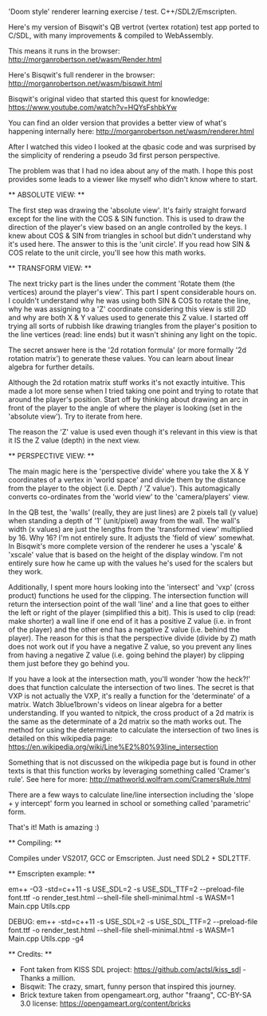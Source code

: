'Doom style' renderer learning exercise / test. C++/SDL2/Emscripten.

Here's my version of Bisqwit's QB vertrot (vertex rotation) test app ported to C/SDL, with many improvements & compiled to WebAssembly.

This means it runs in the browser:
http://morganrobertson.net/wasm/Render.html 


Here's Bisqwit's full renderer in the browser:
http://morganrobertson.net/wasm/bisqwit.html

Bisqwit's original video that started this quest for knowledge:
https://www.youtube.com/watch?v=HQYsFshbkYw

You can find an older version that provides a better view of what's happening internally here:
http://morganrobertson.net/wasm/renderer.html

After I watched this video I looked at the qbasic code and was surprised by the simplicity of rendering a pseudo 3d first person perspective. 

The problem was that I had no idea about any of the math.  I hope this post provides some leads to a viewer like myself who didn't know where to start.

** ABSOLUTE VIEW: ** 

The first step was drawing the 'absolute view'.  It's fairly straight forward except for the line with the COS & SIN function.  This is used to draw the direction of the player's view based on an angle controlled by the keys.  I knew about COS & SIN from triangles in school but didn't understand why it's used here.  The answer to this is the 'unit circle'.  If you read how SIN & COS relate to the unit circle, you'll see how this math works.


** TRANSFORM VIEW: **

The next tricky part is the lines under the comment 'Rotate them (the vertices) around the player's view'.  This part I spent considerable hours on.  I couldn't understand why he was using both SIN & COS to rotate the line, why he was assigning to a 'Z' coordinate considering this view is still 2D and why are both X & Y values used to generate this Z value.  I started off trying all sorts of rubbish like drawing triangles from the player's position to the line vertices (read: line ends) but it wasn't shining any light on the topic. 

The secret answer here is the '2d rotation formula' (or more formally '2d rotation matrix') to generate these values.  You can learn about linear algebra for further details.

Although the 2d rotation matrix stuff works it's not exactly intuitive.  This made a lot more sense when I tried taking one point and trying to rotate that around the player's position.  Start off by thinking about drawing an arc in front of the player to the angle of where the player is looking (set in the 'absolute view').  Try to iterate from here.

The reason the 'Z' value is used even though it's relevant in this view is that it IS the Z value (depth) in the next view.


** PERSPECTIVE VIEW: **

The main magic here is the 'perspective divide' where you take the X & Y coordinates of a vertex in 'world space' and divide them by the distance from the player to the object (i.e. Depth / 'Z value').  This automagically converts co-ordinates from the 'world view' to the 'camera/players' view.

In the QB test, the 'walls' (really, they are just lines) are 2 pixels tall (y value) when standing a depth of '1' (unit/pixel) away from the wall.  The wall's width (x values) are just the lengths from the 'transformed view' multiplied by 16.  Why 16? I'm not entirely sure.  It adjusts the 'field of view' somewhat.  In Bisqwit's more complete version of the renderer he uses a 'yscale' & 'xscale' value that is based on the height of the display window.  I'm not entirely sure how he came up with the values he's used for the scalers but they work.

Additionally, I spent more hours looking into the 'intersect' and 'vxp' (cross product) functions he used for the clipping.  The intersection function will return the intersection point of the wall 'line' and a line that goes to either the left or right of the player (simplified this a bit).  This is used to clip (read: make shorter) a wall line if one end of it has a positive Z value (i.e. in front of the player) and the other end has a negative Z value (i.e. behind the player).  The reason for this is that the perspective divide (divide by Z) math does not work out if you have a negative Z value, so you prevent any lines from having a negative Z value (i.e. going behind the player) by clipping them just before they go behind you.

If you have a look at the intersection math, you'll wonder 'how the heck?!' does that function calculate the intersection of two lines.  The secret is that VXP is not actually the VXP, it's really a function for the 'determinate' of a matrix.  Watch 3blue1brown's videos on linear algebra for a better understanding.  If you wanted to nitpick, the cross product of a 2d matrix is the same as the determinate of a 2d matrix so the math works out.  The method for using the determinate to calculate the intersection of two lines is detailed on this wikipedia page:
https://en.wikipedia.org/wiki/Line%E2%80%93line_intersection

Something that is not discussed on the wikipedia page but is found in other texts is that this function works by leveraging something called 'Cramer's rule'.  See here for more:
http://mathworld.wolfram.com/CramersRule.html

There are a few ways to calculate line/line intersection including the 'slope + y intercept' form you learned in school or something called 'parametric' form.

That's it! Math is amazing :)

** Compiling: **

Compiles under VS2017, GCC or Emscripten.  Just need SDL2 + SDL2TTF.

** Emscripten example: **

em++ -O3 -std=c++11 -s USE_SDL=2 -s USE_SDL_TTF=2 --preload-file font.ttf -o render_test.html --shell-file shell-minimal.html -s WASM=1 Main.cpp Utils.cpp

DEBUG:
em++ -std=c++11 -s USE_SDL=2 -s USE_SDL_TTF=2 --preload-file font.ttf -o render_test.html --shell-file shell-minimal.html -s WASM=1 Main.cpp Utils.cpp -g4

** Credits: ** 

- Font taken from KISS SDL project: https://github.com/actsl/kiss_sdl - Thanks a million.
- Bisqwit: The crazy, smart, funny person that inspired this journey.
- Brick texture taken from opengameart.org, author "fraang", CC-BY-SA 3.0 license: https://opengameart.org/content/bricks
